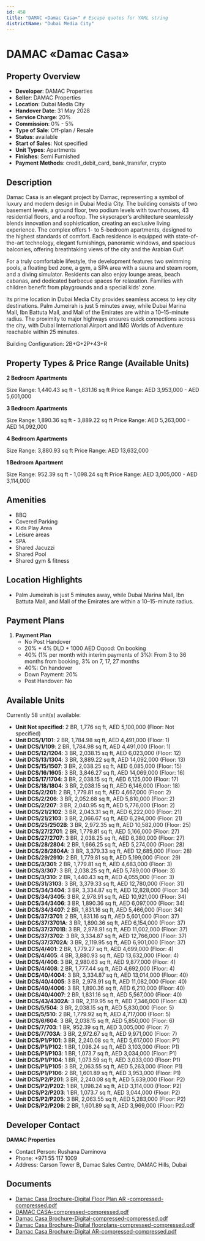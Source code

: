 ```yaml
---
id: 458
title: "DAMAC «Damac Casa»" # Escape quotes for YAML string
districtName: "Dubai Media City"
---
```


# DAMAC «Damac Casa»

## Property Overview
- **Developer**: DAMAC Properties
- **Seller**: DAMAC Properties
- **Location**: Dubai Media City
- **Handover Date**: 31 May 2028
- **Service Charge**: 20%
- **Commission**: 0% - 5%
- **Type of Sale**: Off-plan / Resale
- **Status**: available
- **Start of Sales**: Not specified
- **Unit Types**: Apartments
- **Finishes**: Semi Furnished
- **Payment Methods**: credit_debit_card, bank_transfer, crypto

## Description
Damac Casa is an elegant project by Damac, representing a symbol of luxury and modern design in Dubai Media City. The building consists of two basement levels, a ground floor, two podium levels with townhouses, 43 residential floors, and a rooftop. The skyscraper’s architecture seamlessly blends innovation and sophistication, creating an exclusive living experience. The complex offers 1- to 5-bedroom apartments, designed to the highest standards of comfort. Each residence is equipped with state-of-the-art technology, elegant furnishings, panoramic windows, and spacious balconies, offering breathtaking views of the city and the Arabian Gulf.

For a truly comfortable lifestyle, the development features two swimming pools, a floating bed zone, a gym, a SPA area with a sauna and steam room, and a diving simulator. Residents can also enjoy lounge areas, beach cabanas, and dedicated barbecue spaces for relaxation. Families with children benefit from playgrounds and a special kids' zone.

Its prime location in Dubai Media City provides seamless access to key city destinations. Palm Jumeirah is just 5 minutes away, while Dubai Marina Mall, Ibn Battuta Mall, and Mall of the Emirates are within a 10–15-minute radius. The proximity to major highways ensures quick connections across the city, with Dubai International Airport and IMG Worlds of Adventure reachable within 25 minutes.

Building Configuration: 2B+G+2P+43+R

## Property Types & Price Range (Available Units)
**2 Bedroom Apartments**

Size Range: 1,440.43 sq ft - 1,831.16 sq ft
Price Range: AED 3,953,000 - AED 5,601,000

**3 Bedroom Apartments**

Size Range: 1,890.36 sq ft - 3,889.22 sq ft
Price Range: AED 5,263,000 - AED 14,092,000

**4 Bedroom Apartments**

Size Range: 3,880.93 sq ft
Price Range: AED 13,632,000

**1 Bedroom Apartment**

Size Range: 952.39 sq ft - 1,098.24 sq ft
Price Range: AED 3,005,000 - AED 3,114,000

## Amenities
- BBQ
- Covered Parking
- Kids Play Area
- Leisure areas
- SPA
- Shared Jacuzzi
- Shared Pool
- Shared gym & fitness

## Location Highlights
- Palm Jumeirah is just 5 minutes away, while Dubai Marina Mall, Ibn Battuta Mall, and Mall of the Emirates are within a 10–15-minute radius.

## Payment Plans
1. **Payment Plan**
   - No Post Handover
   - 20% + 4% DLD + 1000 AED Oqood: On booking
   - 40% (1% per month with interim payments of 3%): From 3 to 36 months from booking, 3% on 7, 17, 27 months
   - 40%: On handover
   - Down Payment: 20%
   - Post Handover: No

## Available Units
Currently 58 unit(s) available:
- **Unit Not specified**: 2 BR, 1,776 sq ft, AED 5,100,000 (Floor: Not specified)
- **Unit DCS/1/101**: 2 BR, 1,784.98 sq ft, AED 4,491,000 (Floor: 1)
- **Unit DCS/1/109**: 2 BR, 1,784.98 sq ft, AED 4,491,000 (Floor: 1)
- **Unit DCS/12/1204**: 3 BR, 2,038.15 sq ft, AED 6,023,000 (Floor: 12)
- **Unit DCS/13/1304**: 3 BR, 3,889.22 sq ft, AED 14,092,000 (Floor: 13)
- **Unit DCS/15/1507**: 3 BR, 2,038.25 sq ft, AED 6,085,000 (Floor: 15)
- **Unit DCS/16/1605**: 3 BR, 3,846.27 sq ft, AED 14,069,000 (Floor: 16)
- **Unit DCS/17/1704**: 3 BR, 2,038.15 sq ft, AED 6,125,000 (Floor: 17)
- **Unit DCS/18/1804**: 3 BR, 2,038.15 sq ft, AED 6,146,000 (Floor: 18)
- **Unit DCS/2/201**: 2 BR, 1,779.81 sq ft, AED 4,667,000 (Floor: 2)
- **Unit DCS/2/206**: 3 BR, 2,052.68 sq ft, AED 5,810,000 (Floor: 2)
- **Unit DCS/2/207**: 3 BR, 2,040.95 sq ft, AED 5,776,000 (Floor: 2)
- **Unit DCS/21/2102**: 3 BR, 2,043.31 sq ft, AED 6,222,000 (Floor: 21)
- **Unit DCS/21/2103**: 3 BR, 2,066.67 sq ft, AED 6,294,000 (Floor: 21)
- **Unit DCS/25/2502B**: 3 BR, 2,972.35 sq ft, AED 10,582,000 (Floor: 25)
- **Unit DCS/27/2701**: 2 BR, 1,779.81 sq ft, AED 5,166,000 (Floor: 27)
- **Unit DCS/27/2707**: 3 BR, 2,038.25 sq ft, AED 6,380,000 (Floor: 27)
- **Unit DCS/28/2804**: 2 BR, 1,666.25 sq ft, AED 5,274,000 (Floor: 28)
- **Unit DCS/28/2804A**: 3 BR, 3,379.33 sq ft, AED 12,685,000 (Floor: 28)
- **Unit DCS/29/2910**: 2 BR, 1,779.81 sq ft, AED 5,199,000 (Floor: 29)
- **Unit DCS/3/301**: 2 BR, 1,779.81 sq ft, AED 4,683,000 (Floor: 3)
- **Unit DCS/3/307**: 3 BR, 2,038.25 sq ft, AED 5,789,000 (Floor: 3)
- **Unit DCS/3/310**: 2 BR, 1,440.43 sq ft, AED 4,055,000 (Floor: 3)
- **Unit DCS/31/3103**: 3 BR, 3,379.33 sq ft, AED 12,780,000 (Floor: 31)
- **Unit DCS/34/3404**: 3 BR, 3,334.87 sq ft, AED 12,828,000 (Floor: 34)
- **Unit DCS/34/3405**: 3 BR, 2,978.91 sq ft, AED 10,921,000 (Floor: 34)
- **Unit DCS/34/3406**: 3 BR, 1,890.36 sq ft, AED 6,097,000 (Floor: 34)
- **Unit DCS/34/3407**: 2 BR, 1,831.16 sq ft, AED 5,466,000 (Floor: 34)
- **Unit DCS/37/3701**: 2 BR, 1,831.16 sq ft, AED 5,601,000 (Floor: 37)
- **Unit DCS/37/3701A**: 3 BR, 1,890.36 sq ft, AED 6,154,000 (Floor: 37)
- **Unit DCS/37/3701B**: 3 BR, 2,978.91 sq ft, AED 11,002,000 (Floor: 37)
- **Unit DCS/37/3702**: 3 BR, 3,334.87 sq ft, AED 12,766,000 (Floor: 37)
- **Unit DCS/37/3702A**: 3 BR, 2,119.95 sq ft, AED 6,901,000 (Floor: 37)
- **Unit DCS/4/401**: 2 BR, 1,779.27 sq ft, AED 4,699,000 (Floor: 4)
- **Unit DCS/4/405**: 4 BR, 3,880.93 sq ft, AED 13,632,000 (Floor: 4)
- **Unit DCS/4/406**: 3 BR, 2,980.63 sq ft, AED 9,877,000 (Floor: 4)
- **Unit DCS/4/408**: 2 BR, 1,777.44 sq ft, AED 4,692,000 (Floor: 4)
- **Unit DCS/40/4004**: 3 BR, 3,334.87 sq ft, AED 13,014,000 (Floor: 40)
- **Unit DCS/40/4005**: 3 BR, 2,978.91 sq ft, AED 11,082,000 (Floor: 40)
- **Unit DCS/40/4006**: 3 BR, 1,890.36 sq ft, AED 6,210,000 (Floor: 40)
- **Unit DCS/40/4007**: 2 BR, 1,831.16 sq ft, AED 5,567,000 (Floor: 40)
- **Unit DCS/43/4302A**: 3 BR, 2,119.95 sq ft, AED 7,346,000 (Floor: 43)
- **Unit DCS/5/504**: 3 BR, 2,038.15 sq ft, AED 5,830,000 (Floor: 5)
- **Unit DCS/5/510**: 2 BR, 1,779.92 sq ft, AED 4,717,000 (Floor: 5)
- **Unit DCS/6/604**: 3 BR, 2,038.15 sq ft, AED 5,850,000 (Floor: 6)
- **Unit DCS/7/703**: 1 BR, 952.39 sq ft, AED 3,005,000 (Floor: 7)
- **Unit DCS/7/703A**: 3 BR, 2,972.67 sq ft, AED 9,971,000 (Floor: 7)
- **Unit DCS/P1/P101**: 3 BR, 2,240.08 sq ft, AED 5,617,000 (Floor: P1)
- **Unit DCS/P1/P102**: 1 BR, 1,098.24 sq ft, AED 3,103,000 (Floor: P1)
- **Unit DCS/P1/P103**: 1 BR, 1,073.7 sq ft, AED 3,034,000 (Floor: P1)
- **Unit DCS/P1/P104**: 1 BR, 1,073.59 sq ft, AED 3,033,000 (Floor: P1)
- **Unit DCS/P1/P105**: 3 BR, 2,063.55 sq ft, AED 5,263,000 (Floor: P1)
- **Unit DCS/P1/P106**: 2 BR, 1,601.89 sq ft, AED 3,953,000 (Floor: P1)
- **Unit DCS/P2/P201**: 3 BR, 2,240.08 sq ft, AED 5,639,000 (Floor: P2)
- **Unit DCS/P2/P202**: 1 BR, 1,098.24 sq ft, AED 3,114,000 (Floor: P2)
- **Unit DCS/P2/P203**: 1 BR, 1,073.7 sq ft, AED 3,044,000 (Floor: P2)
- **Unit DCS/P2/P205**: 3 BR, 2,063.55 sq ft, AED 5,283,000 (Floor: P2)
- **Unit DCS/P2/P206**: 2 BR, 1,601.89 sq ft, AED 3,969,000 (Floor: P2)

## Developer Contact
**DAMAC Properties**
- Contact Person: Rushana Daminova
- Phone: +971 55 117 1009
- Address: Carson Tower B, Damac Sales Centre, DAMAC Hills, Dubai

## Documents
- [Damac Casa Brochure-Digital Floor Plan AR -compressed-compressed.pdf](https://cdn.geniemap.net/2023/10/15/bkKaNe4cln9feTv8EE2Kso8iEpAoo8N8apH54Cq5.pdf)
- [DAMAC CASA-compressed-compressed.pdf](https://cdn.geniemap.net/2023/10/15/rTokJmogX3uetTmcR0xXvKgvOfpmRGmP0vUbXcok.pdf)
- [Damac Casa Brochure-Digital-compressed-compressed.pdf](https://cdn.geniemap.net/2023/10/15/lsuva7IhdbCYBUDzU42c0wsnxSJNXRnaekge1jyE.pdf)
- [Damac Casa Brochure-Digital floorplans-compressed-compressed.pdf](https://cdn.geniemap.net/2023/10/15/mxHhSX3KAfe3Rztu1bLayasjwKCD2xcsbmvNz3Sh.pdf)
- [Damac Casa Brochure-Digital AR-compressed-compressed.pdf](https://cdn.geniemap.net/2023/10/15/XkY1vESff1xqcfxWUx9nd9AkKu7ro6OVOjQutfJi.pdf)
